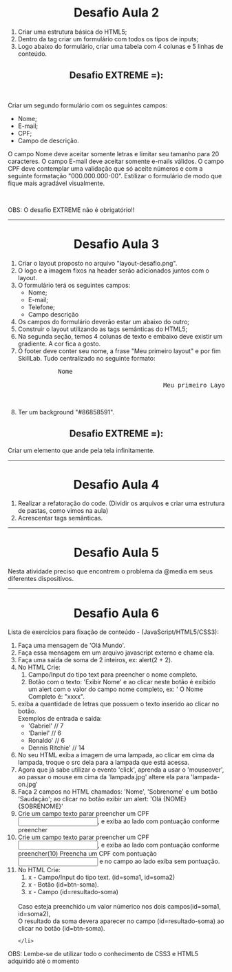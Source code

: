 <h1 style="text-align:center"><strong>Desafio Aula 2</strong></h1>

<ol>
    <li>Criar uma estrutura básica do HTML5;</li>
    <li>Dentro da tag <body> criar um formulário com todos os tipos de inputs;</li>
    <li>Logo abaixo do formulário, criar uma tabela com 4 colunas e 5 linhas de conteúdo.</li>
</ol> 

<h2 style="text-align:center"><strong>Desafio EXTREME =):</strong></h2> 
<br>
<p>Criar um segundo formulário com os seguintes campos:</p>

<ul>
    <li>Nome;</li>
    <li>E-mail;</li>
    <li>CPF;</li>
    <li>Campo de descrição.</li>
</ul>
    
<p style="text-align="justify">O campo Nome deve aceitar somente letras e limitar seu tamanho para 20 caracteres. O campo E-mail deve aceitar somente e-mails válidos. O campo CPF deve contemplar uma validação que só aceite números e com a seguinte formatação "000.000.000-00". Estilizar o formulário de modo que fique mais agradável visualmente.</p>
<br>
<p>OBS: O desafio EXTREME não é obrigatório!!</p>

 <hr>
<h1 style="text-align:center"><strong>Desafio Aula 3</strong></h1>
<ol>    
    <li>Criar o layout proposto no arquivo "layout-desafio.png".</li>
    <li>O logo e a imagem fixos na header serão adicionados juntos com  o layout.</li>
    <li>O formulário terá os seguintes campos:
        <ul>
            <li>Nome;</li>
            <li>E-mail;</li>
            <li>Telefone;</li> 
            <li>Campo descrição</li>
        </ul>
    </li>
    <li>Os campos do formulário deverão estar um abaixo do outro;</li>
    <li>Construir o layout utilizando as tags semânticas do HTML5;</li>
    <li>Na segunda seção, temos 4 colunas de texto e embaixo deve existir um gradiente. A cor fica a gosto.</li>
    <li>O footer deve conter seu nome, a frase "Meu primeiro layout" e por fim SkillLab. Tudo centralizado no seguinte formato:<br>
    <pre>           Nome<br>
                                        Meu primeiro Layout<br>
                                                                          SkillLab</pre></li>
    <li>Ter um background "#86858591".</li>
    </ol>

<h2 style="text-align:center"><strong>Desafio EXTREME =):</strong></h2> 
<p>Criar um elemento que ande pela tela infinitamente.</p>

<hr>
<h1 style="text-align:center"><strong>Desafio Aula 4</strong></h1>
<ol>
    <li>Realizar a refatoração do code. (Dividir os arquivos e criar uma estrutura de pastas, como vimos na aula)</li>
    <li>Acrescentar tags semânticas.</li>
</ol> 

 <hr>
<h1 style="text-align:center"><strong>Desafio Aula 5</strong></h1>
<p style="text-align="justify">Nesta atividade preciso que encontrem o problema da  @media em seus diferentes dispositivos. </p>

<hr>
<h1 style="text-align:center"><strong>Desafio Aula 6</strong></h1>

<p>Lista de exercícios para fixação de conteúdo - (JavaScript/HTML5/CSS3):</p>

<ol>
    <li>Faça uma mensagem de 'Olá Mundo'.</li>
    <li>Faça essa mensagem em um arquivo javascript externo e chame ela.</li>
    <li>Faça uma saída de soma de 2 inteiros, ex: alert(2 + 2).</li>
    <li> No HTML Crie:
        <ol>
            <li>Campo/Input do tipo text para preencher o nome completo.</li>
            <li>Botão com o texto: 'Exibir Nome' e ao clicar neste botão é exibido um alert com o valor do campo nome completo, ex: ' O Nome Completo é: "xxxx".</li>
        </ol>
    </li>
    <li>exiba a quantidade de letras que possuem o texto inserido ao clicar no botão.
    <br>
    Exemplos de entrada e saida:
        <ul>
            <li>'Gabriel' // 7</li>
            <li>'Daniel' // 6</li>
            <li>Ronaldo' // 6</li>
            <li>Dennis Ritchie' // 14</li>
        </ul>
    </li>
    <li> No seu HTML exiba a imagem de uma lampada, ao clicar em cima da lampada, troque o src dela para a lampada que está acessa.</li>
    <li>Agora que já sabe utilizar o evento 'click', aprenda a usar o 'mouseover', ao passar o mouse em cima da 'lampada.jpg' altere ela para 'lampada-on.jpg'</li>
    <li> Faça 2 campos no HTML chamados: 'Nome', 'Sobrenome' e um botão 'Saudação'; ao clicar no botão exibir um alert: 'Olá {NOME} {SOBRENOME}'</li>
    <li>Crie um campo texto parar preencher um CPF <input maxlength="11" id="cpf" />, e exiba ao lado com pontuação conforme preencher</li>
    <li>Crie um campo texto parar preencher um CPF <input maxlength="11" id="cpf" />, e exiba ao lado com pontuação conforme preencher(10) Preencha um CPF com pontuação <input maxlength="14" id="cpfPoint" /> e no campo ao lado exiba sem pontuação.</li>
    <li>No HTML Crie:
    <br>
        <ol>
            <li>x - Campo/Input do tipo text. (id=soma1, id=soma2)</li>
            <li>x - Botão (id=btn-soma).</li>
            <li> x - Campo (id=resultado-soma)</li>
        </ol>
        <br>
            Caso esteja preenchido um valor númerico nos dois campos(id=soma1, id=soma2),<br>
           O resultado da soma devera aparecer no campo (id=resultado-soma) ao clicar no botão (id=btn-soma).
        
    </li>

</ol>
  
<p> OBS: Lembe-se de utilizar todo o conhecimento de CSS3 e HTML5 adquirido até o momento</p>
